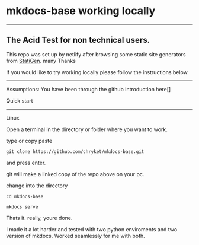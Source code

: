 # mkdocs-base working locally
___
## The Acid Test for non technical users. 

This repo was set up by netlify after browsing some static site generators from [StatiGen](https://www.staticgen.com/). many Thanks

If you would like to try working locally please follow the instructions below. 

___

Assumptions: You have been through the github introduction here[]

Quick start
___

Linux

Open a terminal in the directory or folder where you want to work.

type or copy paste 

`git clone https://github.com/chryket/mkdocs-base.git` 

and press enter.

git will make a linked copy of the repo above on your pc.

change into the directory

`cd mkdocs-base`

`mkdocs serve`

Thats it. really, youre done. 

I made it a lot harder and tested with two python enviroments and two version of mkdocs. Worked seamlessly for me with both.






